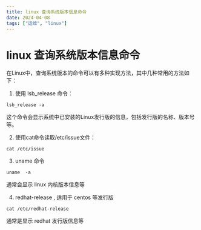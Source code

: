 ```yaml
---
title: linux 查询系统版本信息命令
date: 2024-04-08
tags: ["运维", "linux"]
---
```


# linux 查询系统版本信息命令

<PostMeta />

在Linux中，查询系统版本的命令可以有多种实现方法，其中几种常用的方法如下：

1. 使用 lsb_release 命令：

```shell
lsb_release -a
```
这个命令会显示系统中已安装的Linux发行版的信息，包括发行版的名称、版本号等。

2. 使用cat命令读取/etc/issue文件：

```shell
cat /etc/issue
```

3. uname 命令

```shell
uname  -a
```

通常会显示 linux 内核版本信息等

4. redhat-release , 适用于 centos 等发行版

```shell
cat /etc/redhat-release
```
通常是显示 redhat 发行版信息等

<PostNav />
